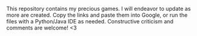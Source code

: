 This repository contains my precious games. I will endeavor to update as more are created. Copy the links and paste them into Google, or run the files with a Python/Java IDE as needed. Constructive criticism and comments are welcome! <3
